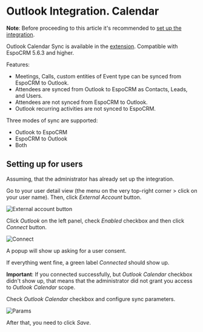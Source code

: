 # Outlook Integration. Calendar

**Note**: Before proceeding to this article it's recommended to [set up the integration](setting-up.md).

Outlook Calendar Sync is available in the [extension](https://www.espocrm.com/extensions/outlook-integration/). Compatible with EspoCRM 5.6.3 and higher.

Features:

* Meetings, Calls, custom entities of Event type can be synced from EspoCRM to Outlook.
* Attendees are synced from Outlook to EspoCRM as Contacts, Leads, and Users.
* Attendees are not synced from EspoCRM to Outlook.
* Outlook recurring activities are not synced to EspoCRM.

Three modes of sync are supported:

* Outlook to EspoCRM
* EspoCRM to Outlook
* Both

## Setting up for users

Assuming, that the administrator has already set up the integration.

Go to your user detail view (the menu on the very top-right corner > click on your user name). Then, click *External Account* button.

![External account button](../../_static/images/extensions/outlook-integration/external-account-button.png)

Click *Outlook* on the left panel, check *Enabled* checkbox and then click *Connect* button.

![Connect](../../_static/images/extensions/outlook-integration/connect.png)

A popup will show up asking for a user consent.

If everything went fine, a green label *Connected* should show up.

**Important**: If you connected successfully, but *Outlook Calendar* checkbox didn't show up, that means that the administrator did not grant you access to *Outlook Calendar* scope.

Check *Outlook Calendar* checkbox and configure sync parameters.

![Params](../../_static/images/extensions/outlook-integration/calendar-params.png)

After that, you need to click *Save*.
